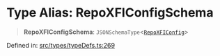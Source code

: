 # Type Alias: RepoXFIConfigSchema

> **RepoXFIConfigSchema**: `JSONSchemaType`\<[`RepoXFIConfig`](../interfaces/RepoXFIConfig.md)\>

Defined in: [src/types/typeDefs.ts:269](https://github.com/zotoio/x-fidelity/blob/f39ce89f1db3ea0cfe6f222cf6cc7fcd78a94dca/src/types/typeDefs.ts#L269)
